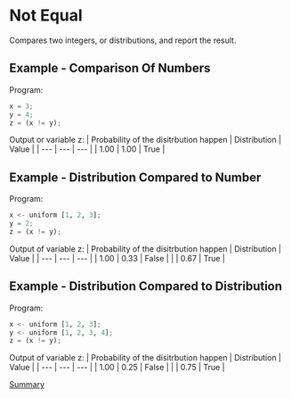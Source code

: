 # Not Equal

Compares two integers, or distributions, and report the result.

## Example - Comparison Of Numbers

Program:
```python
x = 3;
y = 4;
z = (x != y);
```

Output or variable z:
| Probability of the disitrbution happen | Distribution | Value | 
| --- | --- | --- |
| 1.00 | 1.00 | True |

## Example - Distribution Compared to Number
Program:
```python
x <- uniform [1, 2, 3];
y = 2;
z = (x != y);
```

Output of variable z:
| Probability of the disitrbution happen | Distribution | Value | 
| --- | --- | --- |
| 1.00 | 0.33 | False |
| | 0.67 | True |

## Example - Distribution Compared to Distribution
Program:
```python
x <- uniform [1, 2, 3];
y <- uniform [1, 2, 3, 4];
z = (x != y);
```

Output of variable z:
| Probability of the disitrbution happen | Distribution | Value | 
| --- | --- | --- |
| 1.00 | 0.25 | False |
| | 0.75 | True |

[Summary](https://github.com/gleisonsdm/Kuifje-Documentation)
